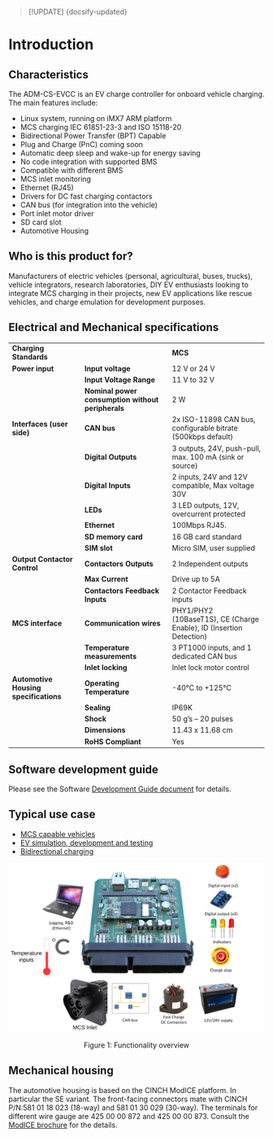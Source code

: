 > [!UPDATE] {docsify-updated}
# Introduction

## Characteristics

The ADM-CS-EVCC is an EV charge controller for onboard vehicle charging. The main features include:
- Linux system, running on iMX7 ARM platform
- MCS charging IEC 61851-23-3 and ISO 15118-20
- Bidirectional Power Transfer (BPT) Capable
- Plug and Charge (PnC) coming soon
- Automatic deep sleep and wake-up for energy saving
- No code integration with supported BMS
- Compatible with different BMS
- MCS inlet monitoring
- Ethernet (RJ45)
- Drivers for DC fast charging contactors
- CAN bus (for integration into the vehicle)
- Port inlet motor driver
- SD card slot
- Automotive Housing

## Who is this product for?

Manufacturers of electric vehicles (personal, agricultural, buses, trucks), vehicle integrators,
research laboratories, DIY EV enthusiasts looking to integrate MCS charging in their projects,
new EV applications like rescue vehicles, and charge emulation for development purposes.


## Electrical and Mechanical specifications
|       |                                            |                         |
|-----------------------------|-------------------------------------------------|----------------------------------------------------|
| **Charging Standards**      || **MCS**                                         | ISO 15118-20, IEC 61851-23-3|
| **Power input**             | **Input voltage**                                | 12 V or 24 V                                      |
|                             | **Input Voltage Range**                          | 11 V to 32 V                                      |
|                             | **Nominal power consumption without peripherals**| 2 W                                               |
| **Interfaces (user side)**  | **CAN bus**                                      | 2x ISO-11898 CAN bus, configurable bitrate (500kbps default)|
|                             | **Digital Outputs**                              | 3 outputs, 24V, push-pull, max. 100 mA (sink or source)|
|                             | **Digital Inputs**                               | 2 inputs, 24V and 12V compatible, Max voltage 30V |
|                             | **LEDs**                                         | 3 LED outputs, 12V, overcurrent protected         |
|                             | **Ethernet**                                     | 100Mbps RJ45.                                     |
|                             | **SD memory card**                               | 16 GB card standard                               |
|                             | **SIM slot**                                     | Micro SIM, user supplied                          |
| **Output Contactor Control**| **Contactors Outputs**                           | 2 Independent outputs                             |
|                             | **Max Current**                                  | Drive up to 5A                                    |
|                             | **Contactors Feedback Inputs**                   | 2 Contactor Feedback inputs                       |
| **MCS interface**           | **Communication wires**                          | PHY1/PHY2 (10BaseT1S), CE (Charge Enable), ID (Insertion Detection)          |
|                             | **Temperature measurements**                     | 3 PT1000 inputs, and 1 dedicated CAN bus          |
|                             | **Inlet locking**                                | Inlet lock motor control                          |
| **Automotive Housing specifications**| **Operating Temperature**               | -40°C to +125°C                                   |
|                             | **Sealing**                                      | IP69K                                             |
|                             | **Shock**                                        | 50 g’s – 20 pulses                                |
|                             | **Dimensions**                                   | 11.43 x 11.68 cm                                  |
|                             | **RoHS Compliant**                               | Yes                                               |

## Software development guide

Please see the Software [Development Guide document](charge-controllers/sys3_user/README.md) for details.

## Typical use case

- [MCS capable vehicles](https://advantics.fr/industries/megawatt-charging/)
- [EV  simulation, development and testing](https://advantics.fr/applications/emobility/eol-tester-ev-fast-charger/)
- [Bidirectional charging](https://advantics.fr/applications/emobility/bidirectional-charging/)

<div class="bigger-1000">

![Functionality overview](images/mevc_functionalities_overview.png "Functionality overview")
</div>
<figcaption style="text-align: center">Figure 1: Functionality overview</figcaption>

## Mechanical housing

The automotive housing is based on the CINCH ModICE platform. In particular the SE variant. The front-facing connectors mate with CINCH P/N:581 01 18 023 (18-way) and 581 01 30 029 (30-way). The terminals for different wire gauge are 425 00 00 872 and 425 00 00 873. Consult the [ModICE brochure](https://www.belfuse.com/product/part-details?partn=5810130043) for the details.
